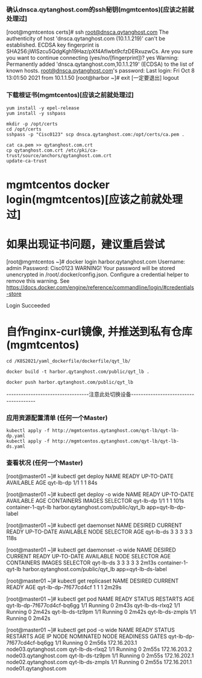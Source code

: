 ### 确认dnsca.qytanghost.com的ssh秘钥(mgmtcentos)[应该之前就处理过]
[root@mgmtcentos certs]# ssh root@dnsca.qytanghost.com
The authenticity of host 'dnsca.qytanghost.com (10.1.1.219)' can't be established.
ECDSA key fingerprint is SHA256:jWlSzcu5QdgKgh19Haz/pXf4AfIwbt9cfzDERxuzwCs.
Are you sure you want to continue connecting (yes/no/[fingerprint])? yes
Warning: Permanently added 'dnsca.qytanghost.com,10.1.1.219' (ECDSA) to the list of known hosts.
root@dnsca.qytanghost.com's password:
Last login: Fri Oct  8 13:01:50 2021 from 10.1.1.50
[root@harbor ~]# exit [一定要退出]
logout


### 下载根证书(mgmtcentos)[应该之前就处理过]
```shell
yum install -y epel-release
yum install -y sshpass

mkdir -p /opt/certs
cd /opt/certs
sshpass -p "Cisc0123" scp dnsca.qytanghost.com:/opt/certs/ca.pem .

cat ca.pem >> qytanghost.com.crt
cp qytanghost.com.crt /etc/pki/ca-trust/source/anchors/qytanghost.com.crt
update-ca-trust

```
# mgmtcentos docker login(mgmtcentos)[应该之前就处理过]
# 如果出现证书问题，建议重启尝试
[root@mgmtcentos ~]# docker login harbor.qytanghost.com
Username: admin
Password: Cisc0123
WARNING! Your password will be stored unencrypted in /root/.docker/config.json.
Configure a credential helper to remove this warning. See
https://docs.docker.com/engine/reference/commandline/login/#credentials-store

Login Succeeded


# 自作nginx-curl镜像, 并推送到私有仓库 (mgmtcentos)
```shell script
cd /K8S2021/yaml_dockerfile/dockerfile/qyt_lb/

docker build -t harbor.qytanghost.com/public/qyt_lb .

docker push harbor.qytanghost.com/public/qyt_lb 

```

----------------------------------注意此处切换设备--------------------------------------

### 应用资源配置清单 (任何一个Master)
```shell script
kubectl apply -f http://mgmtcentos.qytanghost.com/qyt-lb/qyt-lb-dp.yaml
kubectl apply -f http://mgmtcentos.qytanghost.com/qyt-lb/qyt-lb-ds.yaml

```

### 查看状况 (任何一个Master)
[root@master01 ~]# kubectl get deploy
NAME        READY   UP-TO-DATE   AVAILABLE   AGE
qyt-lb-dp   1/1     1            1           84s

[root@master01 ~]# kubectl get deploy -o wide
NAME        READY   UP-TO-DATE   AVAILABLE   AGE    CONTAINERS           IMAGES                                SELECTOR
qyt-lb-dp   1/1     1            1           101s   container-1-qyt-lb   harbor.qytanghost.com/public/qyt_lb   app=qyt-lb-dp-label

[root@master01 ~]# kubectl get daemonset
NAME        DESIRED   CURRENT   READY   UP-TO-DATE   AVAILABLE   NODE SELECTOR   AGE
qyt-lb-ds   3         3         3       3            3           <none>          118s

[root@master01 ~]# kubectl get daemonset -o wide
NAME        DESIRED   CURRENT   READY   UP-TO-DATE   AVAILABLE   NODE SELECTOR   AGE     CONTAINERS           IMAGES                                SELECTOR
qyt-lb-ds   3         3         3       3            3           <none>          2m13s   container-1-qyt-lb   harbor.qytanghost.com/public/qyt_lb   app=qyt-lb-ds-label

[root@master01 ~]# kubectl get replicaset
NAME                   DESIRED   CURRENT   READY   AGE
qyt-lb-dp-7f677cd4cf   1         1         1       2m29s

[root@master01 ~]# kubectl get pod
NAME                         READY   STATUS    RESTARTS   AGE
qyt-lb-dp-7f677cd4cf-bq6gg   1/1     Running   0          2m43s
qyt-lb-ds-rlxq2              1/1     Running   0          2m42s
qyt-lb-ds-tz9pm              1/1     Running   0          2m42s
qyt-lb-ds-zmpls              1/1     Running   0          2m42s

[root@master01 ~]# kubectl get pod -o wide
NAME                         READY   STATUS    RESTARTS   AGE     IP             NODE                    NOMINATED NODE   READINESS GATES
qyt-lb-dp-7f677cd4cf-bq6gg   1/1     Running   0          2m56s   172.16.203.1   node03.qytanghost.com   <none>           <none>
qyt-lb-ds-rlxq2              1/1     Running   0          2m55s   172.16.203.2   node03.qytanghost.com   <none>           <none>
qyt-lb-ds-tz9pm              1/1     Running   0          2m55s   172.16.202.1   node02.qytanghost.com   <none>           <none>
qyt-lb-ds-zmpls              1/1     Running   0          2m55s   172.16.201.1   node01.qytanghost.com   <none>           <none>
